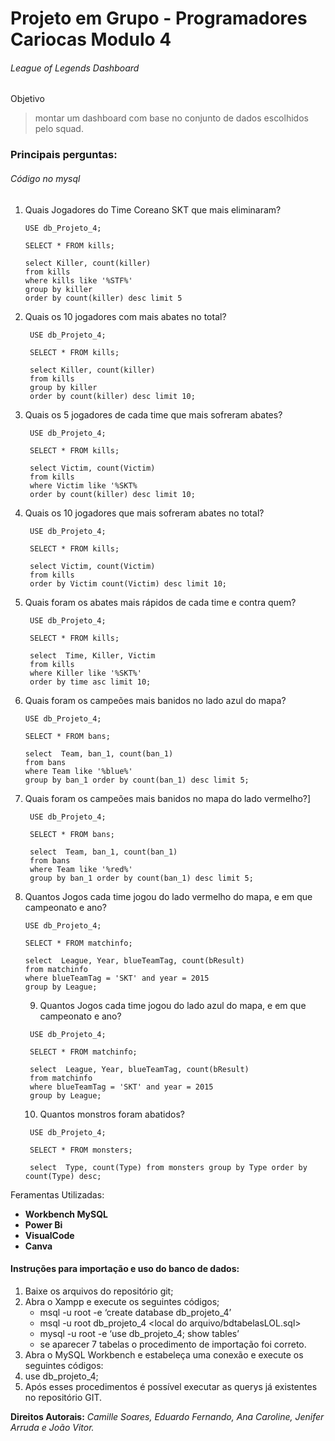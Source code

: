 # **Projeto em Grupo - Programadores Cariocas Modulo 4**

###### *League of Legends Dashboard*

Objetivo
> montar um dashboard com base no conjunto de dados
escolhidos pelo squad.

### Principais perguntas:
###### Código no mysql

 1. Quais Jogadores  do Time Coreano SKT que mais eliminaram?
    ```
    USE db_Projeto_4;

    SELECT * FROM kills;

    select Killer, count(killer)
    from kills
    where kills like '%STF%'
    group by killer
    order by count(killer) desc limit 5
    ```
2. Quais os 10 jogadores com mais abates no total?
   ```
    USE db_Projeto_4;

    SELECT * FROM kills;

    select Killer, count(killer)
    from kills
    group by killer
    order by count(killer) desc limit 10;
    ```
    
3. Quais os 5 jogadores de cada time que mais sofreram abates?
   ```
    USE db_Projeto_4;

    SELECT * FROM kills;

    select Victim, count(Victim)
    from kills
    where Victim like '%SKT%
    order by count(killer) desc limit 10;
    ```

4. Quais os 10 jogadores que mais sofreram abates no total?
   ```
    USE db_Projeto_4;

    SELECT * FROM kills;

    select Victim, count(Victim)
    from kills
    order by Victim count(Victim) desc limit 10;
    ```
5. Quais foram os abates mais rápidos de cada time e contra quem?
   ```
    USE db_Projeto_4;

    SELECT * FROM kills;

    select  Time, Killer, Victim
    from kills
    where Killer like '%SKT%'
    order by time asc limit 10;
    ```
6. Quais foram os campeões mais banidos no lado azul do mapa?
    ```
    USE db_Projeto_4;

    SELECT * FROM bans;

    select  Team, ban_1, count(ban_1)
    from bans
    where Team like '%blue%'
    group by ban_1 order by count(ban_1) desc limit 5;
    ```
   
7. Quais foram os campeões mais banidos no mapa do lado vermelho?]
   ```
    USE db_Projeto_4;

    SELECT * FROM bans;

    select  Team, ban_1, count(ban_1)
    from bans
    where Team like '%red%'
    group by ban_1 order by count(ban_1) desc limit 5;
    ```

8. Quantos Jogos cada time jogou do lado vermelho do mapa, e em que campeonato e ano?
     ```
    USE db_Projeto_4;

    SELECT * FROM matchinfo;

    select  League, Year, blueTeamTag, count(bResult)
    from matchinfo
    where blueTeamTag = 'SKT' and year = 2015
    group by League;
    ```

   9. Quantos Jogos cada time jogou do lado azul do mapa, e em que campeonato e ano?
   ```
    USE db_Projeto_4;

    SELECT * FROM matchinfo;

    select  League, Year, blueTeamTag, count(bResult)
    from matchinfo
    where blueTeamTag = 'SKT' and year = 2015
    group by League;
    ```

   10. Quantos monstros foram abatidos? 
   ```
    USE db_Projeto_4;

    SELECT * FROM monsters;

    select  Type, count(Type) from monsters group by Type order by count(Type) desc;
    ```


Feramentas Utilizadas:
- **Workbench MySQL**
- **Power Bi**
- **VisualCode**
- **Canva**

#### Instruções para importação e uso do banco de dados:
1.	Baixe os arquivos do repositório git;
2.	Abra o Xampp e execute os seguintes códigos;
    - msql -u root -e ‘create database db_projeto_4’
    - msql -u root db_projeto_4 <local do arquivo/bdtabelasLOL.sql>
    - mysql -u root -e ‘use db_projeto_4; show tables’
    - se aparecer 7 tabelas o procedimento de importação foi correto.
3.	Abra o MySQL Workbench e estabeleça uma conexão e execute os seguintes códigos:
4.	use db_projeto_4;
5.	Após esses procedimentos é possível executar as querys já existentes no repositório GIT.


**Direitos Autorais:**
*Camille Soares, Eduardo Fernando, Ana Caroline, Jenifer Arruda e João Vitor.*


